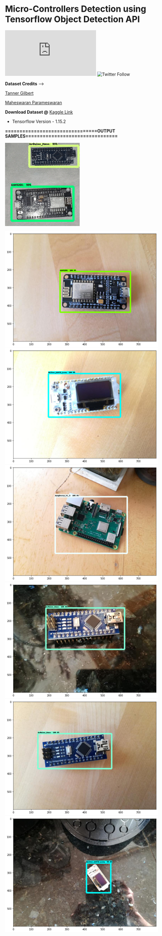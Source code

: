 # Micro-Controllers Detection using Tensorflow Object Detection API

![GitHub repo size](https://img.shields.io/github/repo-size/scottydocs/README-template.md)
![Twitter Follow](https://img.shields.io/twitter/follow/itz_srv?style=social)

**Dataset Credits** --> 

[Tanner Gilbert](https://github.com/TannerGilbert)
                      
[Maheswaran Parameswaran](https://github.com/coding-geek1711) 
                
**Download Dataset @** [Kaggle Link](https://www.kaggle.com/tannergi/microcontroller-detection)


* Tensorflow Version - 1.15.2

**================================OUTPUT SAMPLES================================**

![](op_images/op_video.gif?raw=true)

![](op_images/1.png?raw=true)
![](op_images/2.png?raw=true)
![](op_images/3.png?raw=true)
![](op_images/4.png?raw=true)
![](op_images/5.png?raw=true)
![](op_images/6.png?raw=true)


